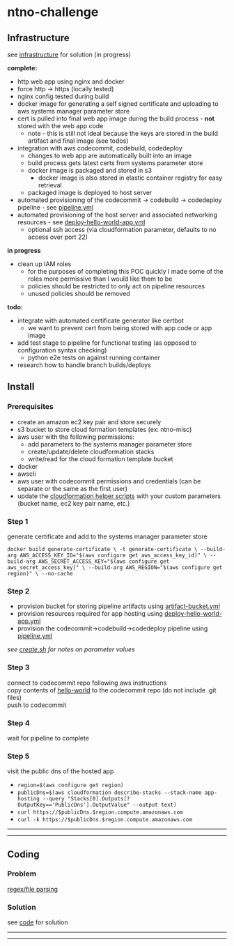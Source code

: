 # ntno-challenge

## Infrastructure
see [infrastructure](https://github.com/ntno/ntno-challenge/tree/master/infrastructure) for solution (in progress)

**complete:**
* http web app using nginx and docker
* force http -> https (locally tested)
* nginx config tested during build 
* docker image for generating a self signed certificate and uploading to aws systems manager parameter store
* cert is pulled into final web app image during the build process - **not** stored with the web app code
  * note - this is still not ideal because the keys are stored in the build artifact and final image (see todos)
* integration with aws codecommit, codebuild, codedeploy
  * changes to web app are automatically built into an image
  * build process gets latest certs from systems parameter store
  * docker image is packaged and stored in s3
    * docker image is also stored in elastic container registry for easy retrieval
  * packaged image is deployed to host server
* automated provisioning of the codecommit -> codebuild -> codedeploy pipeline - see [pipeline.yml](https://github.com/ntno/ntno-challenge/tree/master/infrastructure/cloudformation/cft/pipeline.yml)
* automated provisioning of the host server and associated networking resources - see [deploy-hello-world-app.yml](https://github.com/ntno/ntno-challenge/tree/master/infrastructure/cloudformation/cft/deploy-hello-world-app.yml)
  * optional ssh access (via cloudformation parameter, defaults to no access over port 22)

**in progress**
* clean up IAM roles 
  * for the purposes of completing this POC quickly I made some of the roles more permissive than I would like them to be
  * policies should be restricted to only act on pipeline resources
  * unused policies should be removed

**todo:**
* integrate with automated certificate generator like certbot
  * we want to prevent cert from being stored with app code or app image
* add test stage to pipeline for functional testing (as opposed to configuration syntax checking)
  * python e2e tests on against running container
* research how to handle branch builds/deploys

## Install
### Prerequisites
* create an amazon ec2 key pair and store securely
* s3 bucket to store cloud formation templates (ex: ntno-misc)
* aws user with the following permissions:  
  * add parameters to the systems manager parameter store
  * create/update/delete cloudformation stacks
  * write/read for the cloud formation template bucket
* docker
* awscli
* aws user with codecommit permissions and credentials (can be separate or the same as the first user)
* update the [cloudformation helper scripts](https://github.com/ntno/ntno-challenge/tree/master/infrastructure/cloudformation/) with your custom parameters (bucket name, ec2 key pair name, etc.)  

### Step 1 
generate certificate and add to the systems manager parameter store

`
docker build generate-certificate \
   -t generate-certificate \
   --build-arg AWS_ACCESS_KEY_ID="$(aws configure get aws_access_key_id)" \
   --build-arg AWS_SECRET_ACCESS_KEY="$(aws configure get aws_secret_access_key)" \
   --build-arg AWS_REGION="$(aws configure get region)" \
   --no-cache
`

### Step 2
* provision bucket for storing pipeline artifacts using [artifact-bucket.yml](https://github.com/ntno/ntno-challenge/tree/master/infrastructure/cloudformation/cft/pipeline.yml)
* provision resources required for app hosting using [deploy-hello-world-app.yml](https://github.com/ntno/ntno-challenge/tree/master/infrastructure/cloudformation/cft/pipeline.yml)
* provision the codecommit->codebuild->codedeploy pipeline using [pipeline.yml](https://github.com/ntno/ntno-challenge/tree/master/infrastructure/cloudformation/cft/pipeline.yml)  

*see [create.sh](https://github.com/ntno/ntno-challenge/tree/master/infrastructure/cloudformation/create.sh) for notes on parameter values*

### Step 3
connect to codecommit repo following aws instructions  
copy contents of [hello-world](https://github.com/ntno/ntno-challenge/tree/master/infrastructure/hello-world) to the codecommit repo (do not include .git files)  
push to codecommit  

### Step 4 
wait for pipeline to complete

### Step 5  
visit the public dns of the hosted app

* `region=$(aws configure get region)`  
* `publicDns=$(aws cloudformation describe-stacks --stack-name app-hosting --query "Stacks[0].Outputs[?OutputKey=='PublicDns'].OutputValue" --output text)`  
* `curl https://$publicDns.$region.compute.amazonaws.com`  
* `curl -k https://$publicDns.$region.compute.amazonaws.com`  

---
---

## Coding
### Problem
[regex/file parsing](https://www.hackerrank.com/challenges/validating-credit-card-number/problem)

### Solution
see [code](https://github.com/ntno/ntno-challenge/blob/master/code/validate.py) for solution


---
---  
